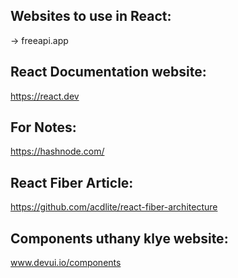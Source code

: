 ## Websites to use in React:

-> freeapi.app

## React Documentation website:

https://react.dev

## For Notes:

https://hashnode.com/

## React Fiber Article:

https://github.com/acdlite/react-fiber-architecture

## Components uthany klye website:

www.devui.io/components